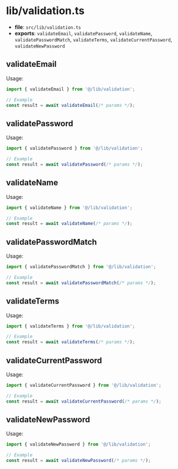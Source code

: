 # lib/validation.ts

- **file**: `src/lib/validation.ts`
- **exports**: `validateEmail`, `validatePassword`, `validateName`, `validatePasswordMatch`, `validateTerms`, `validateCurrentPassword`, `validateNewPassword`

## validateEmail

Usage:

```ts
import { validateEmail } from '@/lib/validation';

// Example
const result = await validateEmail(/* params */);
```

## validatePassword

Usage:

```ts
import { validatePassword } from '@/lib/validation';

// Example
const result = await validatePassword(/* params */);
```

## validateName

Usage:

```ts
import { validateName } from '@/lib/validation';

// Example
const result = await validateName(/* params */);
```

## validatePasswordMatch

Usage:

```ts
import { validatePasswordMatch } from '@/lib/validation';

// Example
const result = await validatePasswordMatch(/* params */);
```

## validateTerms

Usage:

```ts
import { validateTerms } from '@/lib/validation';

// Example
const result = await validateTerms(/* params */);
```

## validateCurrentPassword

Usage:

```ts
import { validateCurrentPassword } from '@/lib/validation';

// Example
const result = await validateCurrentPassword(/* params */);
```

## validateNewPassword

Usage:

```ts
import { validateNewPassword } from '@/lib/validation';

// Example
const result = await validateNewPassword(/* params */);
```

